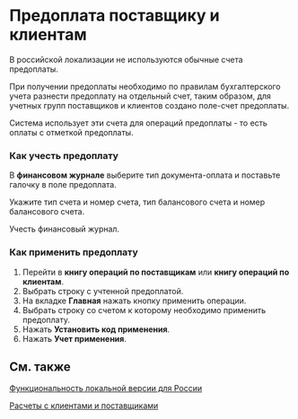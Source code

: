 # Предоплата поставщику и клиентам

В российской локализации не используются обычные счета предоплаты.

При получении предоплаты необходимо по правилам бухгалтерского учета разнести предоплату на отдельный счет, таким образом, для учетных групп поставщиков и клиентов создано поле-счет предоплаты.

Система использует эти счета для операций предоплаты - то есть оплаты с отметкой предоплаты.



### **Как учесть предоплату**

В **финансовом журнале** выберите тип документа-оплата и поставьте галочку в поле предоплата.

Укажите тип счета и номер счета, тип балансового счета  и номер балансового счета.

Учесть финансовый журнал.



### Как применить предоплату

1. Перейти в **книгу операций по поставщикам** или **книгу операций по клиентам**.
2. Выбрать строку с учтенной предоплатой.
3. На вкладке **Главная** нажать кнопку применить операции.
4. Выбрать строку со счетом к которому необходимо применить предоплату.
5. Нажать **Установить код применения**.
6. Нажать **Учет применения**.

## См. также

[Функциональность локальной версии для России](russian-local-functionality.md)

[Расчеты с клиентами и поставщиками](payables-and-receivables.md)
